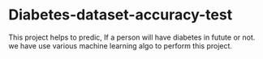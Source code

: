 # Diabetes-dataset-accuracy-test
This project helps to predic, If a person will have diabetes in futute or not. we have use various machine learning algo to perform this project. 
